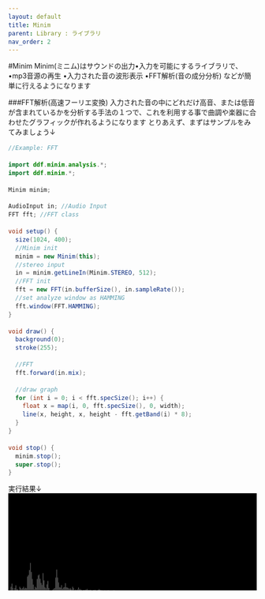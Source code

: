 ```yaml
---
layout: default
title: Minim
parent: Library : ライブラリ
nav_order: 2
---
```


#Minim
Minim(ミニム)はサウンドの出力•入力を可能にするライブラリで、
•mp3音源の再生
•入力された音の波形表示
•FFT解析(音の成分分析)
などが簡単に行えるようになります

###FFT解析(高速フーリエ変換)
入力された音の中にどれだけ高音、または低音が含まれているかを分析する手法の１つで、これを利用する事で曲調や楽器に合わせたグラフィックが作れるようになります
とりあえず、まずはサンプルをみてみましょう↓

```java
//Example: FFT

import ddf.minim.analysis.*;
import ddf.minim.*;

Minim minim;

AudioInput in; //Audio Input
FFT fft; //FFT class

void setup() {
  size(1024, 400);
  //Minim init
  minim = new Minim(this);
  //stereo input
  in = minim.getLineIn(Minim.STEREO, 512);
  //FFT init
  fft = new FFT(in.bufferSize(), in.sampleRate());
  //set analyze window as HAMMING
  fft.window(FFT.HAMMING);
}

void draw() {
  background(0);
  stroke(255);

  //FFT
  fft.forward(in.mix);

  //draw graph
  for (int i = 0; i < fft.specSize(); i++) {
    float x = map(i, 0, fft.specSize(), 0, width);
    line(x, height, x, height - fft.getBand(i) * 8);
  }
}

void stop() {
  minim.stop();
  super.stop();
}
```
実行結果↓
![](/assets/fft_run.png)
